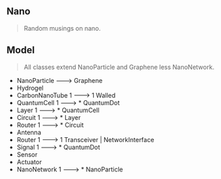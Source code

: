 Nano
-------
>Random musings on nano.

Model
-----
>All classes extend NanoParticle and Graphene less NanoNetwork.
* NanoParticle ---> Graphene
* Hydrogel
* CarbonNanoTube 1 ---> 1 Walled
* QuantumCell 1 ---> * QuantumDot
* Layer 1 ---> * QuantumCell
* Circuit 1 ---> * Layer
* Router 1 ---> * Circuit
* Antenna
* Router 1 ---> 1 Transceiver | NetworkInterface
* Signal 1 ---> * QuantumDot
* Sensor
* Actuator
* NanoNetwork 1 ---> * NanoParticle